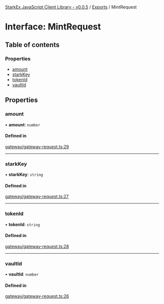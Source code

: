 [StarkEx JavaScript Client Library - v0.0.5](../README.md) / [Exports](../modules.md) / MintRequest

# Interface: MintRequest

## Table of contents

### Properties

- [amount](MintRequest.md#amount)
- [starkKey](MintRequest.md#starkkey)
- [tokenId](MintRequest.md#tokenid)
- [vaultId](MintRequest.md#vaultid)

## Properties

### amount

• **amount**: `number`

#### Defined in

[gateway/gateway-request.ts:29](https://github.com/starkware-libs/starkex-js/blob/ed910a6/src/lib/gateway/gateway-request.ts#L29)

---

### starkKey

• **starkKey**: `string`

#### Defined in

[gateway/gateway-request.ts:27](https://github.com/starkware-libs/starkex-js/blob/ed910a6/src/lib/gateway/gateway-request.ts#L27)

---

### tokenId

• **tokenId**: `string`

#### Defined in

[gateway/gateway-request.ts:28](https://github.com/starkware-libs/starkex-js/blob/ed910a6/src/lib/gateway/gateway-request.ts#L28)

---

### vaultId

• **vaultId**: `number`

#### Defined in

[gateway/gateway-request.ts:26](https://github.com/starkware-libs/starkex-js/blob/ed910a6/src/lib/gateway/gateway-request.ts#L26)
